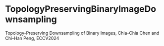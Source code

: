 # TopologyPreservingBinaryImageDownsampling
Topology-Preserving Downsampling of Binary Images, Chia-Chia Chen and Chi-Han Peng, ECCV2024
